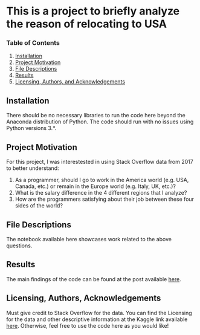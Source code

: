 # This is a project to briefly analyze the reason of relocating to USA

### Table of Contents

1. [Installation](#installation)
2. [Project Motivation](#motivation)
3. [File Descriptions](#files)
4. [Results](#results)
5. [Licensing, Authors, and Acknowledgements](#licensing)

## Installation <a name="installation"></a>

There should be no necessary libraries to run the code here beyond the Anaconda distribution of Python.  The code should run with no issues using Python versions 3.*.

## Project Motivation<a name="motivation"></a>

For this project, I was interestested in using Stack Overflow data from 2017 to better understand:

1. As a programmer, should I go to work in the America world (e.g. USA, Canada, etc.) or remain in the Europe world (e.g. Italy, UK, etc.)?
2. What is the salary difference in the 4 different regions that I analyze?
3. How are the programmers satisfying about their job between these four sides of the world?

## File Descriptions <a name="files"></a>

The notebook available here showcases work related to the above questions.  

## Results<a name="results"></a>

The main findings of the code can be found at the post available [here](https://medium.com/@ehsanarabnezhad/here-is-why-you-need-to-relocate-to-america-in-you-are-a-programmer-9da05033625c).

## Licensing, Authors, Acknowledgements<a name="licensing"></a>

Must give credit to Stack Overflow for the data.  You can find the Licensing for the data and other descriptive information at the Kaggle link available [here](https://www.kaggle.com/stackoverflow/so-survey-2017/data).  Otherwise, feel free to use the code here as you would like! 
